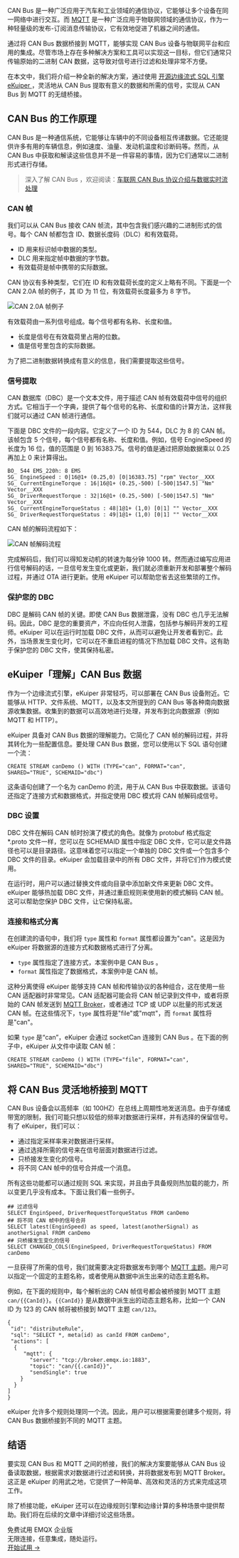 CAN Bus 是一种广泛应用于汽车和工业领域的通信协议，它能够让多个设备在同一网络中进行交互。而 [MQTT](https://www.emqx.com/zh/blog/the-easiest-guide-to-getting-started-with-mqtt) 是一种广泛应用于物联网领域的通信协议，作为一种轻量级的发布-订阅消息传输协议，它有效地促进了机器之间的通信。

通过将 CAN Bus 数据桥接到 MQTT，能够实现 CAN Bus 设备与物联网平台和应用的集成。尽管市场上存在多种解决方案和工具可以实现这一目标，但它们通常只传输原始的二进制 CAN 数据，这导致对信号进行过滤和处理非常不方便。

在本文中，我们将介绍一种全新的解决方案，通过使用 [开源边缘流式 SQL 引擎 eKuiper ](https://ekuiper.org/zh)，灵活地从 CAN Bus 提取有意义的数据和所需的信号，实现从 CAN Bus 到 MQTT 的无缝桥接。

## CAN Bus 的工作原理

CAN Bus 是一种通信系统，它能够让车辆中的不同设备相互传递数据。它还能提供许多有用的车辆信息，例如速度、油量、发动机温度和诊断码等。然而，从 CAN Bus 中获取和解读这些信息并不是一件容易的事情，因为它们通常以二进制形式进行存储。

> 深入了解 CAN Bus ，欢迎阅读：[车联网 CAN Bus 协议介绍与数据实时流处理](https://www.emqx.com/zh/blog/can-bus-how-it-works-pros-and-cons)

### CAN 帧

我们可以从 CAN Bus 接收 CAN 帧流，其中包含我们感兴趣的二进制形式的信号。每个 CAN 帧都包含 ID、数据长度码（DLC）和有效载荷。

- ID 用来标识帧中数据的类型。
- DLC 用来指定帧中数据的字节数。
- 有效载荷是帧中携带的实际数据。

CAN 协议有多种类型，它们在 ID 和有效载荷长度的定义上略有不同。下面是一个 CAN 2.0A 帧的例子，其 ID 为 11 位，有效载荷长度最多为 8 字节。

![CAN 2.0A 帧例子](https://assets.emqx.com/images/aa1030c3e586222227d7c20357d77efd.png)

有效载荷由一系列信号组成。每个信号都有名称、长度和值。

- 长度是信号在有效载荷里占用的位数。
- 值是信号里包含的实际数据。

为了把二进制数据转换成有意义的信息，我们需要提取这些信号。

### 信号提取

CAN 数据库（DBC）是一个文本文件，用于描述 CAN 帧有效载荷中信号的组织方式。它相当于一个字典，提供了每个信号的名称、长度和值的计算方法，这样我们就可以通过 CAN 帧进行通信。

下面是 DBC 文件的一段内容。它定义了一个 ID 为 544，DLC 为 8 的 CAN 帧。该帧包含 5 个信号，每个信号都有名称、长度和值。例如，信号 EngineSpeed 的长度为 16 位，值的范围是 0 到 16383.75。信号的值是通过把原始数据乘以 0.25 再加上 0 来计算得出。

```
BO_ 544 EMS_220h: 8 EMS
SG_ EngineSpeed : 0|16@1+ (0.25,0) [0|16383.75] "rpm" Vector__XXX
SG_ CurrentEngineTorque : 16|16@1+ (0.25,-500) [-500|1547.5] "Nm" Vector__XXX
SG_ DriverRequestTorque : 32|16@1+ (0.25,-500) [-500|1547.5] "Nm" Vector__XXX
SG_ CurrentEngineTorqueStatus : 48|1@1+ (1,0) [0|1] "" Vector__XXX
SG_ DriverRequestTorqueStatus : 49|1@1+ (1,0) [0|1] "" Vector__XXX
```

CAN 帧的解码流程如下：

![CAN 帧解码流程](https://assets.emqx.com/images/2a92a31f0cbff93106d13adcf33e10d1.png)

完成解码后，我们可以得知发动机的转速为每分钟 1000 转。然而通过编写应用进行信号解码的话，一旦信号发生变化或更新，我们就必须重新开发和部署整个解码过程，并通过 OTA 进行更新。使用 eKuiper 可以帮助您省去这些繁琐的工作。

### 保护您的 DBC

DBC 是解码 CAN 帧的关键。即使 CAN Bus 数据泄露，没有 DBC 也几乎无法解码。因此，DBC 是您的重要资产，不应向任何人泄露，包括参与解码开发的工程师。eKuiper 可以在运行时加载 DBC 文件，从而可以避免让开发者看到它。此外，当场景发生变化时，它可以在不重启进程的情况下热加载 DBC 文件。这有助于保护您的 DBC 文件，使其保持私密。

## eKuiper「理解」CAN Bus 数据

作为一个边缘流式引擎，eKuiper 非常轻巧，可以部署在 CAN Bus 设备附近。它能够从 HTTP、文件系统、MQTT，以及本文所提到的 CAN Bus 等各种南向数据源收集数据。收集到的数据可以高效地进行处理，并发布到北向数据源（例如 MQTT 和 HTTP）。

eKuiper 具备对 CAN Bus 数据的理解能力。它简化了 CAN 帧的解码过程，并将其转化为一些配置信息。要处理 CAN Bus 数据，您可以使用以下 SQL 语句创建一个流：

```
CREATE STREAM canDemo () WITH (TYPE="can", FORMAT="can", SHARED="TRUE", SCHEMAID="dbc")
```

这条语句创建了一个名为 canDemo 的流，用于从 CAN Bus 中获取数据。该语句还指定了连接方式和数据格式，并指定使用 DBC 模式将 CAN 帧解码成信号。

### DBC 设置

DBC 文件在解码 CAN 帧时扮演了模式的角色。就像为 protobuf 格式指定 *.proto 文件一样，您可以在 SCHEMAID 属性中指定 DBC 文件，它可以是文件路径也可以是目录路径。这意味着您可以指定一个单独的 DBC 文件或一个包含多个 DBC 文件的目录。eKuiper 会加载目录中的所有 DBC 文件，并将它们作为模式使用。

在运行时，用户可以通过替换文件或向目录中添加新文件来更新 DBC 文件。eKuiper 能够热加载 DBC 文件，并通过重启规则来使用新的模式解码 CAN 帧。这可以帮助您保护 DBC 文件，让它保持私密。

### 连接和格式分离

在创建流的语句中，我们将 `type` 属性和 `format` 属性都设置为"can"。这是因为 eKuiper 将数据源的连接方式和数据格式进行了分离。

- `type` 属性指定了连接方式，本案例中是 CAN Bus 。
- `format` 属性指定了数据格式，本案例中是 CAN 帧。

这种分离使得 eKuiper 能够支持 CAN 帧和传输协议的各种组合，这在使用一些 CAN 适配器时非常常见。CAN 适配器可能会将 CAN 帧记录到文件中，或者将原始的 CAN 帧发送到 [MQTT Broker](https://www.emqx.com/en/blog/the-ultimate-guide-to-mqtt-broker-comparison)，或者通过 TCP 或 UDP 以批量的形式发送 CAN 帧。在这些情况下，`type` 属性将是"file"或"mqtt"，而 `format` 属性将是"can"。

如果 `type` 是“can”，eKuiper 会通过 socketCan 连接到 CAN Bus 。在下面的例子中，eKuiper 从文件中读取 CAN 帧：

```
CREATE STREAM canDemo () WITH (TYPE="file", FORMAT="can", SHARED="TRUE", SCHEMAID="dbc")
```

## 将 CAN Bus 灵活地桥接到 MQTT

CAN Bus 设备会以高频率（如 100HZ）在总线上周期性地发送消息。由于存储或带宽的限制，我们可能只想以较低的频率对数据进行采样，并有选择的保留信号。有了 eKuiper，我们可以：

- 通过指定采样率来对数据进行采样。
- 通过选择所需的信号来在信号层面对数据进行过滤。
- 只桥接发生变化的信号。
- 将不同 CAN 帧中的信号合并成一个消息。

所有这些功能都可以通过规则 SQL 来实现，并且由于具备规则热加载的能力，所以变更几乎没有成本。下面让我们看一些例子。

```
## 过滤信号
SELECT EnginSpeed, DriverRequestTorqueStatus FROM canDemo
## 将不同 CAN 帧中的信号合并
SELECT latest(EnginSpeed) as speed, latest(anotherSignal) as anotherSignal FROM canDemo
## 只桥接发生变化的信号
SELECT CHANGED_COLS(EngineSpeed, DriverRequestTorqueStatus) FROM canDemo
```

一旦获得了所需的信号，我们就需要决定将数据发布到哪个 [MQTT 主题](https://www.emqx.com/zh/blog/advanced-features-of-mqtt-topics)。用户可以指定一个固定的主题名称，或者使用从数据中派生出来的动态主题名称。

例如，在下面的规则中，每个解析出的 CAN 帧信号都会被桥接到 MQTT 主题 `can/{{CanId}}`。`{{CanId}}` 是从数据中派生出的动态主题名称，比如一个 CAN ID 为 123 的 CAN 帧将被桥接到 MQTT 主题 `can/123`。

```
{
 "id": "distributeRule",
 "sql": "SELECT *, meta(id) as canId FROM canDemo",
 "actions": [
  {
     "mqtt": {
       "server": "tcp://broker.emqx.io:1883",
       "topic": "can/{{.canId}}",
       "sendSingle": true
    }
  }
]
}
```

eKuiper 允许多个规则处理同一个流。因此，用户可以根据需要创建多个规则，将 CAN Bus 数据桥接到不同的 MQTT 主题。

## 结语

要实现 CAN Bus 和 MQTT 之间的桥接，我们的解决方案要能够从 CAN Bus 设备读取数据，根据需求对数据进行过滤和转换，并将数据发布到 MQTT Broker。这正是 eKuiper 的用武之地，它提供了一种简单、高效和灵活的方式来完成这项工作。

除了桥接功能，eKuiper 还可以在边缘规则引擎和边缘计算的多种场景中提供帮助。我们将在后续的文章中详细讨论这些场景。



<section class="promotion">
    <div>
        免费试用 EMQX 企业版
            <div class="is-size-14 is-text-normal has-text-weight-normal">无限连接，任意集成，随处运行。</div>
    </div>
    <a href="https://www.emqx.com/zh/try?product=enterprise" class="button is-gradient px-5">开始试用 →</a>
</section>
